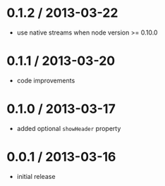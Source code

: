 0.1.2 / 2013-03-22
==================

 * use native streams when node version >= 0.10.0

0.1.1 / 2013-03-20
==================

 * code improvements

0.1.0 / 2013-03-17
==================

 * added optional `showHeader` property

0.0.1 / 2013-03-16
==================

 * initial release